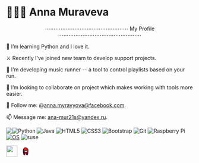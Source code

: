 # 👨🏻‍💻 Anna Muraveva

<p align="center">
    ⋯⋯⋯⋯⋯⋯⋯⋯⋯⋯⋯⋯⋯⋯⋯⋯
    <a>My Profile</a>
    ⋯⋯⋯⋯⋯⋯⋯⋯⋯⋯⋯⋯⋯⋯⋯⋯
</p>

🚀 I’m learning Python and I love it.

⚔️  Recently I've joined new team to develop support projects.

🔭  I'm developing music runner -- a tool to control playlists based on your run.

🤔  I’m looking to collaborate on project which makes working with tools more easier.

💬  Follow me: @anna.myravyova@facebook.com.

📫  Message me: ana-mur21s@yandex.ru.


<img align="left" src="https://github-readme-stats.vercel.app/api?username=anamura&count_private=true&line_height=21&show_icons=true&hide_border=true"/>


  ![Python](https://img.shields.io/badge/-Python-black?style=flat-square&logo=Python)
  ![Java](https://img.shields.io/badge/-Java-007396?style=flat-square&logo=java)
  ![HTML5](https://img.shields.io/badge/-HTML5-E34F26?style=flat-square&logo=html5&logoColor=white)
  ![CSS3](https://img.shields.io/badge/-CSS3-1572B6?style=flat-square&logo=css3)
  ![Bootstrap](https://img.shields.io/badge/-Bootstrap-563D7C?style=flat-square&logo=bootstrap)
  ![Git](https://img.shields.io/badge/-Git-black?style=flat-square&logo=git)
  ![Raspberry Pi](https://img.shields.io/badge/-Raspberry%20Pi-C51A4A?style=flat-square&logo=Raspberry-Pi)
  [![OS](https://img.shields.io/badge/OS-Linux-informational?style=flat-square&logo=linux&logoColor=white)](https://en.wikipedia.org/wiki/Linux)
  ![suse](https://img.shields.io/badge/suse%20%5B%2064bit%20%5D-%20-35bf5c?style=flat-square&logo=opensuse)
<div>
    <img src="https://cultofthepartyparrot.com/parrots/hd/githubparrot.gif" width="30" height="30"/>
    <img src="https://github.com/Anamura/Anamura/blob/main/tenor.gif" width="30" height="30"/>
</div>
